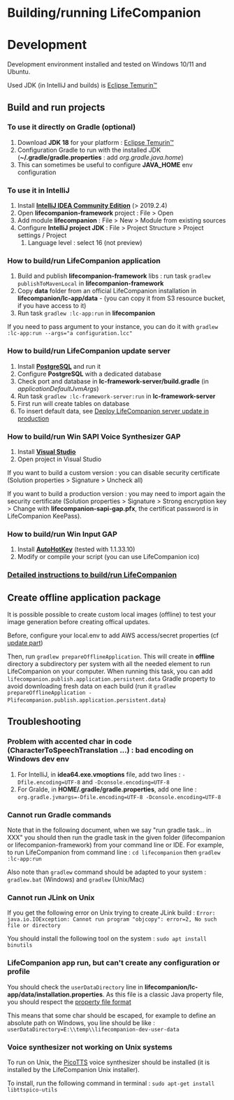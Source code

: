 # Building/running LifeCompanion

# Development

Development environment installed and tested on Windows 10/11 and Ubuntu.

Used JDK (in IntelliJ and builds) is [Eclipse Temurin™](https://adoptium.net/temurin/releases/)

## Build and run projects

### To use it directly on Gradle (optional)

1. Download **JDK 18** for your platform : [Eclipse Temurin™](https://adoptium.net/temurin/releases/)
1. Configuration Gradle to run with the installed JDK (**~/.gradle/gradle.properties** : add _org.gradle.java.home_)
1. This can sometimes be useful to configure **JAVA_HOME** env configuration

### To use it in IntelliJ

1. Install **[IntelliJ IDEA Community Edition](https://www.jetbrains.com/fr-fr/)** (> 2019.2.4)
1. Open **lifecompanion-framework** project : File > Open
1. Add module **lifecompanion** : File > New > Module from existing sources
1. Configure **IntelliJ project JDK** : File > Project Structure > Project settings / Project
   1. Language level : select 16 (not preview)

### How to build/run LifeCompanion application

1. Build and publish **lifecompanion-framework** libs : run task `gradlew publishToMavenLocal` in **lifecompanion-framework**
1. Copy **data** folder from an official LifeCompanion installation in **lifecompanion/lc-app/data** - (you can copy it from S3 resource bucket, if you have access to it)
1. Run task `gradlew :lc-app:run` in **lifecompanion**

If you need to pass argument to your instance, you can do it with `gradlew :lc-app:run --args="a configuration.lcc"`

### How to build/run LifeCompanion update server

1. Install **[PostgreSQL](https://www.postgresql.org/)** and run it
1. Configure **PostgreSQL** with a dedicated database
1. Check port and database in **lc-framework-server/build.gradle** (in _applicationDefaultJvmArgs_)
1. Run task `gradlew :lc-framework-server:run` in **lc-framework-server**
1. First run will create tables on database
1. To insert default data, see [Deploy LifeCompanion server update in production](#user-content-deploy-lifecompanion-server-update-in-production)

### How to build/run Win SAPI Voice Synthesizer GAP

1. Install **[Visual Studio](https://visualstudio.microsoft.com/fr/)**
1. Open project in Visual Studio

If you want to build a custom version : you can disable security certificate (Solution properties > Signature > Uncheck all)

If you want to build a production version : you may need to import again the security certificate (Solution properties > Signature > Strong encryption key > Change with **lifecompanion-sapi-gap.pfx**, the certificat password is in LifeCompanion KeePass).

### How to build/run Win Input GAP

1. Install **[AutoHotKey](https://www.autohotkey.com/)** (tested with 1.1.33.10)
1. Modify or compile your script (you can use LifeCompanion ico)

### [Detailed instructions to build/run LifeCompanion](BUILD_DETAIL.md)

## Create offline application package

It is possible possible to create custom local images (offline) to test your image generation before creating offical updates.

Before, configure your local.env to add AWS access/secret properties (cf [update part](UPDATE.md))

Then, run `gradlew prepareOfflineApplication`. This will create in **offline** directory a subdirectory per system with all the needed element to run LifeCompanion on your computer. When running this task, you can add `lifecompanion.publish.application.persistent.data` Gradle property to avoid downloading fresh data on each build (run it `gradlew prepareOfflineApplication -Plifecompanion.publish.application.persistent.data`)

## Troubleshooting

### Problem with accented char in code (CharacterToSpeechTranslation ...) : bad encoding on Windows dev env

1. For IntelliJ, in **idea64.exe.vmoptions** file, add two lines : `-Dfile.encoding=UTF-8` and `-Dconsole.encoding=UTF-8`
1. For Gralde, in **HOME/.gradle/gradle.properties**, add one line : `org.gradle.jvmargs=-Dfile.encoding=UTF-8 -Dconsole.encoding=UTF-8`

### Cannot run Gradle commands

Note that in the following document, when we say "run gradle task... in XXX" you should then run the gradle task in the given folder (lifecompanion or lifecompanion-framework) from your command line or IDE. For example, to run LifeCompanion from command line : `cd lifecompanion` then `gradlew :lc-app:run`

Also note than `gradlew` command should be adapted to your system : `gradlew.bat` (Windows) and `gradlew` (Unix/Mac)

### Cannot run JLink on Unix

If you get the following error on Unix trying to create JLink build : `Error: java.io.IOException: Cannot run program "objcopy": error=2, No such file or directory`

You should install the following tool on the system : `sudo apt install binutils`

### LifeCompanion app run, but can't create any configuration or profile

You should check the `userDataDirectory` line in **lifecompanion/lc-app/data/installation.properties**. As this file is a classic Java property file, you should respect the [property file format](https://en.wikipedia.org/wiki/.properties#:~:text=properties%20is%20a%20file%20extension,known%20as%20Property%20Resource%20Bundles.)

This means that some char should be escaped, for example to define an absolute path on Windows, you line should be like : 
`userDataDirectory=E:\\temp\\lifecompanion-dev-user-data`

### Voice synthesizer not working on Unix systems

To run on Unix, the [PicoTTS](https://github.com/naggety/picotts) voice synthesizer should be installed (it is installed by the LifeCompanion Unix installer).

To install, run the following command in terminal : `sudo apt-get install libttspico-utils`
